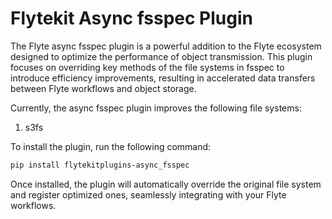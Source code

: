 # Flytekit Async fsspec Plugin

The Flyte async fsspec plugin is a powerful addition to the Flyte ecosystem designed to optimize the performance of object transmission. This plugin focuses on overriding key methods of the file systems in fsspec to introduce efficiency improvements, resulting in accelerated data transfers between Flyte workflows and object storage.

Currently, the async fsspec plugin improves the following file systems:
1. s3fs

To install the plugin, run the following command:

```bash
pip install flytekitplugins-async_fsspec
```

Once installed, the plugin will automatically override the original file system and register optimized ones, seamlessly integrating with your Flyte workflows.
